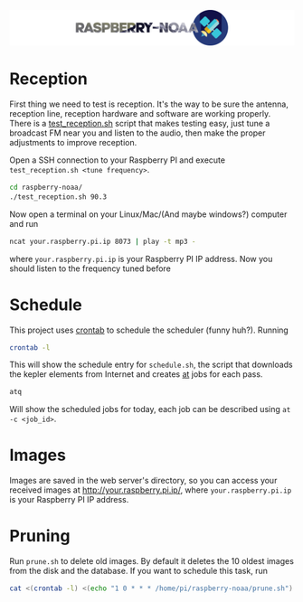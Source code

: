 ![Raspberry NOAA](../assets/header_1600.png)

# Reception
First thing we need to test is reception. It's the way to be sure the antenna, reception line, reception hardware and software are working properly. There is a [test_reception.sh](test_reception.sh) script that makes testing easy, just tune a broadcast FM near you and listen to the audio, then make the proper adjustments to improve reception.

Open a SSH connection to your Raspberry PI and execute `test_reception.sh <tune frequency>`. 

```bash
cd raspberry-noaa/
./test_reception.sh 90.3
```

Now open a terminal on your Linux/Mac/(And maybe windows?) computer and run

```bash
ncat your.raspberry.pi.ip 8073 | play -t mp3 -
```
where `your.raspberry.pi.ip` is your Raspberry PI IP address. Now you should listen to the frequency tuned before

# Schedule
This project uses [crontab](https://crontab.guru/) to schedule the scheduler (funny huh?). Running

```bash
crontab -l
```

This will show the schedule entry for `schedule.sh`, the script that downloads the kepler elements from Internet and creates [at](https://linux.die.net/man/1/at) jobs for each pass.

```bash
atq
```

Will show the scheduled jobs for today, each job can be described using `at -c <job_id>`.

# Images
Images are saved in the web server's directory, so you can access your received images at http://your.raspberry.pi.ip/, where `your.raspberry.pi.ip` is your Raspberry PI IP address.

# Pruning
Run `prune.sh` to delete old images. By default it deletes the 10 oldest images from the disk and the database. If you want to schedule this task, run

```bash
cat <(crontab -l) <(echo "1 0 * * * /home/pi/raspberry-noaa/prune.sh") | crontab -
```
